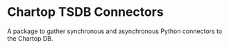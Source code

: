 <h1>Chartop TSDB Connectors</h1> 
<p>A package to gather synchronous and asynchronous Python connectors to the Chartop DB.</p>
